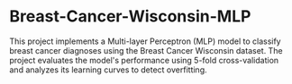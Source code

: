 # Breast-Cancer-Wisconsin-MLP
This project implements a Multi-layer Perceptron (MLP) model to classify breast cancer diagnoses using the Breast Cancer Wisconsin dataset. The project evaluates the model's performance using 5-fold cross-validation and analyzes its learning curves to detect overfitting.
